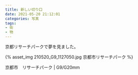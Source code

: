 ```yaml
---
title: 新しい切り口
date: 2021-05-20 21:12:01
categories: 写真
tags: 
- 街
- 物
---
```


京都リサーチパークで夢を見ました。

{% asset_img 210520_G9_1127050.jpg 京都市リサーチパーク %}

京都市　リサーチパーク | G9/G20mm